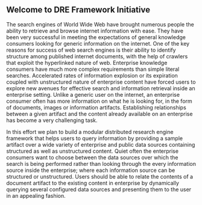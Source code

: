 ## Welcome to DRE Framework Initiative ##

The search engines of World Wide Web have brought numerous people the ability to retrieve and browse internet information with ease. They have been very successful in meeting the expectations of general knowledge consumers looking for generic information on the internet. One of the key reasons for success of web search engines is their ability to identify structure among published internet documents, with the help of crawlers that exploit the hyperlinked nature of web. Enterprise knowledge consumers have much more complex requirements than simple literal searches. Accelerated rates of information explosion or its expiration coupled with unstructured nature of enterprise content have forced users to explore new avenues for effective search and information retrieval inside an enterprise setting. Unlike a generic user on the internet, an enterprise consumer often has more information on what he is looking for, in the form of documents, images or information artifacts. Establishing relationships between a given artifact and the content already available on an enterprise has become a very challenging task.

In this effort we plan to build a modular distributed research engine framework that helps users to query information by providing a sample artifact over a wide variety of enterprise and public data sources containing structured as well as unstructured content. Quiet often the enterprise consumers want to choose between the data sources over which the search is being performed rather than looking through the every information source inside the enterprise; where each information source can be structured or unstructured. Users should be able to relate the contents of a document artifact to the existing content in enterprise by dynamically querying several configured data sources and presenting them to the user in an appealing fashion.

## 